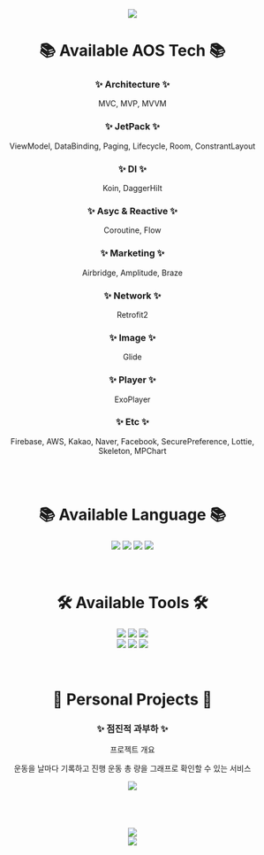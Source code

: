 <div align=center>

  <img src="https://capsule-render.vercel.app/api?type=wave&color=auto&height=300&section=header&text=SSY's%20Git&fontSize=90" />
</div>
<div align=center>
	<h1>📚 Available AOS Tech 📚</h1>
	<h3>✨ Architecture ✨</h3>
	<p>MVC, MVP, MVVM</p>
	<h3>✨ JetPack ✨</h3>
	<p>ViewModel, DataBinding, Paging, Lifecycle, Room, ConstrantLayout</p>
	<h3>✨ DI ✨</h3>
	<p>Koin, DaggerHilt</p>
	<h3>✨ Asyc & Reactive ✨</h3>
	<p>Coroutine, Flow</p>
	<h3>✨ Marketing ✨</h3>
	<p>Airbridge, Amplitude, Braze</p>
	<h3>✨ Network ✨</h3>
	<p>Retrofit2</p>
	<h3>✨ Image ✨</h3>
	<p>Glide</p>
	<h3>✨ Player ✨</h3>
	<p>ExoPlayer</p>
	<h3>✨ Etc ✨</h3>
	<p>Firebase, AWS, Kakao, Naver, Facebook, SecurePreference, Lottie, Skeleton, MPChart</p>
</div>
<br>
<br>
<div align=center>
	<h1>📚 Available Language 📚</h1>
	<div align=center>
		<img src="https://img.shields.io/badge/Kotlin-37F52FF?style=flat&logo=Kotlin&logoColor=white" />
		<img src="https://img.shields.io/badge/Swift-F05138?style=flat&logo=Swift&logoColor=white" />
		<img src="https://img.shields.io/badge/C++-00599C?style=flat&logo=C++&logoColor=white" />
		<img src="https://img.shields.io/badge/Python-3776AB?style=flat&logo=Python&logoColor=white" />
		<br>
	</div>
</div>
<br>
<br>
<div align=center>
	<h1>🛠 Available Tools 🛠</h1>
	<div align=center>
		<img src="https://img.shields.io/badge/Android%20Studio-3DDC84?style=flat&logo=Android%20Studio&logoColor=white" />
		<img src="https://img.shields.io/badge/Visual%20Studio%20Code-007ACC?style=flat&logo=VisualStudioCode&logoColor=white" />
		<img src="https://img.shields.io/badge/Postman-FF6C37?style=flat&logo=Postman&logoColor=white" />
		<br>
		<img src="https://img.shields.io/badge/Swagger-85EA2D?style=flat&logo=Swagger&logoColor=white" />
		<img src="https://img.shields.io/badge/GitHub-181717?style=flat&logo=GitHub&logoColor=white" />
		<img src="https://img.shields.io/badge/GitLab-FC6D26?style=flat&logo=GitLab&logoColor=#FC6D26" />
	</div>
</div>
<br>
<br>
<div align=center>
	<h1>🎨 Personal Projects 🎨</h1>
	<h3>✨ 점진적 과부하 ✨</h3>
	<p>프로젝트 개요</p>
	<p>운동을 날마다 기록하고 진행 운동 총 량을 그래프로 확인할 수 있는 서비스</p>
	<a href="https://play.google.com/store/apps/details?id=com.progressive.overload">
		<img src="https://user-images.githubusercontent.com/57611838/207349779-385688f2-89c6-4ab5-bd66-e2420ca06ee3.png" ref="https://www.naver.com" />
	</a>
</div>
<br>
<br>
<div align=center>
	<br>
	<br>
	<img src="https://github-readme-stats.vercel.app/api/top-langs/?username=squart300kg&layout=compact">
	<br>
	<img src="https://github-readme-stats.vercel.app/api?username=squart300kg&show_icons=true">
	<br>
</div>
